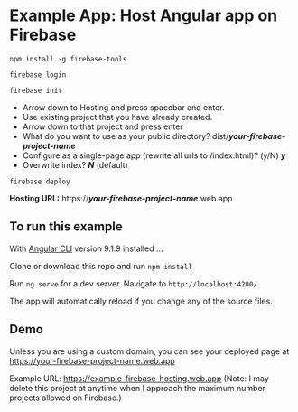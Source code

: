 # Example App: Host Angular app on Firebase

```
npm install -g firebase-tools
```

```
firebase login
```

```
firebase init
```

- Arrow down to Hosting and press spacebar and enter.
- Use existing project that you have already created.
- Arrow down to that project and press enter
- What do you want to use as your public directory? dist/***your-firebase-project-name***
- Configure as a single-page app (rewrite all urls to /index.html)? (y/N) ***y***
- Overwrite index? ***N*** (default)

```
firebase deploy
```

**Hosting URL:** https://***your-firebase-project-name***.web.app


## To run this example

With [Angular CLI](https://github.com/angular/angular-cli) version 9.1.9 installed ...

Clone or download this repo and run `npm install`

Run `ng serve` for a dev server. Navigate to `http://localhost:4200/`. 

The app will automatically reload if you change any of the source files.

## Demo

Unless you are using a custom domain, you can see your deployed page at https://your-firebase-project-name.web.app

Example URL: https://example-firebase-hosting.web.app (Note: I may delete this project at anytime when I approach the maximum number projects allowed on Firebase.)


